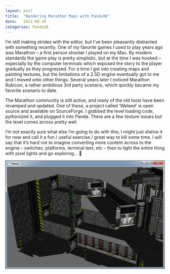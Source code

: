 ```yaml
---
layout: post
title:  "Rendering Marathon Maps with Panda3D"
date:   2011-09-28
categories: Panda3D
---
```

I’m still making strides with the editor, but I’ve been pleasantly distracted with something recently. One of my favorite games I used to play years ago was Marathon – a first person shooter I played on my Mac. By modern standards the game play is pretty simplistic, but at the time I was hooked – especially by the computer terminals which exposed the story to the player gradually as they progressed. For a time I got into creating maps and painting textures, but the limitations of a 2.5D engine eventually got to me and I moved onto other things. Several years later I noticed Marathon Rubicon, a rather ambitious 3rd party scenario, which quickly became my favorite scenario to date.

The Marathon community is still active, and many of the old tools have been revamped and updated. One of these, a project called ‘Weland’ is open source and available on SourceForge. I grabbed the level loading code, pythonized it, and plugged it into Panda. There are a few texture issues but the level comes across pretty well.

I’m not exactly sure what else I’m going to do with this; I might just shelve it for now and call it a fun / useful exercise / great way to kill some time. I will say that it’s hard not to imagine converting more content across to the engine – switches, platforms, terminal text, etc – then to light the entire thing with pixel lights and go exploring… 🙂

![My helpful screenshot](/assets/pandaRubicon01.jpg)